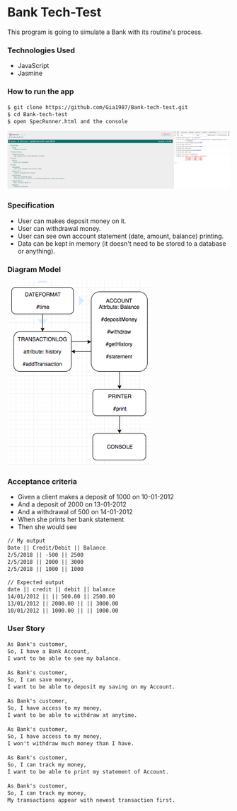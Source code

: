 # Bank Tech-Test
 This program is going to simulate a Bank with its routine's process.

### Technologies Used
 - JavaScript
 - Jasmine


### How to run the app
```
$ git clone https://github.com/Gia1987/Bank-tech-test.git
$ cd Bank-tech-test
$ open SpecRunner.html and the console
```
![alt-text](test.png)

### Specification
- User can makes deposit money on it.
- User can withdrawal money.
- User can see own account statement (date, amount, balance) printing.
- Data can be kept in memory (it doesn't need to be stored to a database or anything).

### Diagram Model

![alt-text](Diagram_Module.png)

### Acceptance criteria
- Given a client makes a deposit of 1000 on 10-01-2012
- And a deposit of 2000 on 13-01-2012
- And a withdrawal of 500 on 14-01-2012
- When she prints her bank statement
- Then she would see

```
// My output
Date || Credit/Debit || Balance
2/5/2018 || -500 || 2500
2/5/2018 || 2000 || 3000
2/5/2018 || 1000 || 1000
```
```
// Expected output
date || credit || debit || balance
14/01/2012 || || 500.00 || 2500.00
13/01/2012 || 2000.00 || || 3000.00
10/01/2012 || 1000.00 || || 1000.00
```


### User Story
```
As Bank's customer,
So, I have a Bank Account,
I want to be able to see my balance.

As Bank's customer,
So, I can save money,
I want to be able to deposit my saving on my Account.

As Bank's customer,
So, I have access to my money,
I want to be able to withdraw at anytime.

As Bank's customer,
So, I have access to my money,
I won't withdraw much money than I have.

As Bank's customer,
So, I can track my money,
I want to be able to print my statement of Account.

As Bank's customer,
So, I can track my money,
My transactions appear with newest transaction first.

```
